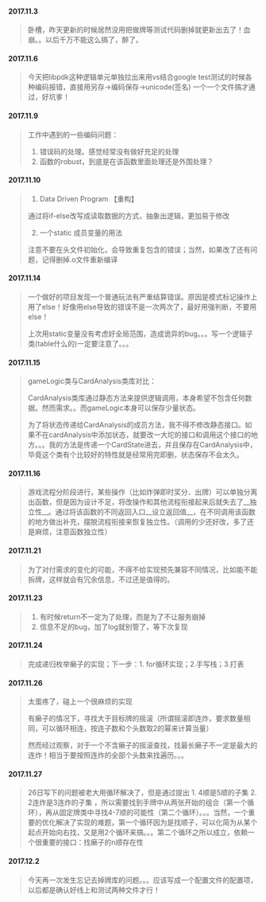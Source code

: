 #### 2017.11.3

> 卧槽，昨天更新的时候居然没用把做牌等测试代码删掉就更新出去了！血崩。。以后千万不能这么搞了，醉了。

#### 2017.11.6

>今天把libpdk这种逻辑单元单独拉出来用vs结合google test测试的时候各种编码报错，直接用另存->编码保存->unicode(签名)  一个一个文件搞才通过，好坑爹！

#### 2017.11.9

>工作中遇到的一些编码问题：
>
>1. 错误码的处理。感觉经常没有做好充足的处理
>2. 函数的robust，到底是在该函数里面处理还是外围处理？

#### 2017.11.10

>1. Data Driven Program 【重构】
>
>   通过将if-else改写成读取数据的方式，抽象出逻辑，更加易于修改
>
>2. 一个static 成员变量的用法
>
>   注意不要在头文件初始化，会导致重复包含的错误；当然，如果改了还有问题，记得删掉.o文件重新编译

#### 2017.11.14

>一个做好的项目发现一个普通玩法有严重结算错误。原因是模式标记操作上用了else！好像用else导致的错误不是一次两次了，最好用强判断，不要用else！
>
>上次用static变量没有考虑好全局范围，造成诡异的bug。。。写一个逻辑子类(table什么的)一定要注意了。。。

#### 2017.11.15

> gameLogic类与CardAnalysis类库对比：
>
> CardAnalysis类库通过静态方法来提供逻辑调用，本身希望不包含任何数据。然而需求。。而gameLogic本身可以保存少量状态。
>
> 为了将状态传递给CardAnalysis的成员方法，我不得不修改静态接口。如果不在cardAnalysis中添加状态，就要改一大坨的接口和调用这个接口的地方。。。我的方法是传递一个CardState进去，并且保存在CardAnalysis中，毕竟这个类有个比较好的特性就是经常用完即删，状态保存不会太久。

#### 2017.11.16

> 游戏流程分阶段进行，某些操作（比如炸弹即时奖分、出牌）可以单独分离出函数，但是因为设计不足，将改操作和其他流程衔接起来后就失去了__独立性__。通过将该函数的不同返回入口__设立返回值__，在不同调用该函数的地方做出补充，摆脱流程衔接来恢复独立性。（调用的少还好改，多了还是麻烦，注意函数独立性）
>
> 

#### 2017.11.21

>为了对付需求的变化的可能，不得不给实现预先兼容不同情况，比如能不能拆牌，这样就会有冗余信息，不过还是值得的。

#### 2017.11.23

>1. 有时候return不一定为了处理，而是为了不让服务崩掉
>2. 信息不足的bug，加了log就别管了，等下次复现

#### 2017.11.24

>完成递归枚举癞子的实现；下一步：1. for循环实现；2.手写栈；3.打表

#### 2017.11.26

>太蛋疼了，碰上一个很麻烦的实现
>
>有癞子的情况下，寻找大于目标牌的摇滚（所谓摇滚即连炸，要求数量相同，可以循环相连，按连子数和个头数取2的幂来计算当量）
>
>然而经过观察，对于一个不含癞子的摇滚查找，找最长癞子不一定是最大的连炸！相当于要按照连炸的全部个头数来找遍历。。。

#### 2017.11.27

>26日写下的问题被老大用循环解决了，但是通过提出 1. 4顺是5顺的子集 2. 2连炸是3连炸的子集 ，所以需要找到手牌中从两张开始的组合（第一个循环），再从固定牌类中寻找4-7顺的可能性（第二个循环）。。。当然，一个重要的优化解决了实现的难题，第一个循环因为是找顺子，可以化简为从某个起点开始向右找，又是用2个循环来搞。。。第二个循环之所以成立，依赖一个很重要的接口：找癞子的n顺存在性

#### 2017.12.2

>今天再一次发生忘记去掉牌库的问题。。。应该写成一个配置文件的配置项，以后都是确认好线上和测试两种文件才行！

